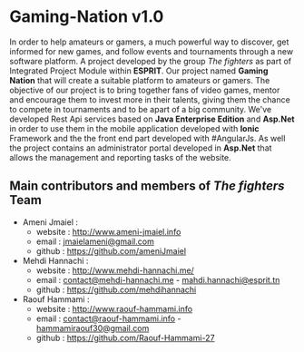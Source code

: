 # Gaming-Nation v1.0
In order to help amateurs or gamers, a much powerful way to discover, get informed for new games, and follow events and tournaments through a new software platform. A project developed by the group _The fighters_ as part of Integrated Project Module within **ESPRIT**. Our project named **Gaming Nation** that will create a suitable platform to amateurs or gamers. The objective of our project is to bring together fans of video games, mentor and encourage them to invest more in their talents, giving them the chance to compete in tournaments and to be apart of a big community. We've developed Rest Api services based on **Java Enterprise Edition** and **Asp.Net** in order to use them in the mobile application developed with **Ionic** Framework and the the front end part developed with #AngularJs. As well the project contains an administrator portal developed in **Asp.Net** that allows the management and reporting tasks of the website.
## Main contributors and members of _The fighters_ Team
* Ameni Jmaiel : 
  * website : http://www.ameni-jmaiel.info
  * email :   jmaielameni@gmail.com
  * github : https://github.com/ameniJmaiel
* Mehdi Hannachi : 
  * website : http://www.mehdi-hannachi.me/
  * email :   contact@mehdi-hannachi.me - mahdi.hannachi@esprit.tn
  * github : https://github.com/mehdihannachi
* Raouf Hammami : 
  * website : http://www.raouf-hammami.info 
  * email :   contact@raouf-hammami.info - hammamiraouf30@gmail.com
  * github : https://github.com/Raouf-Hammami-27
   
